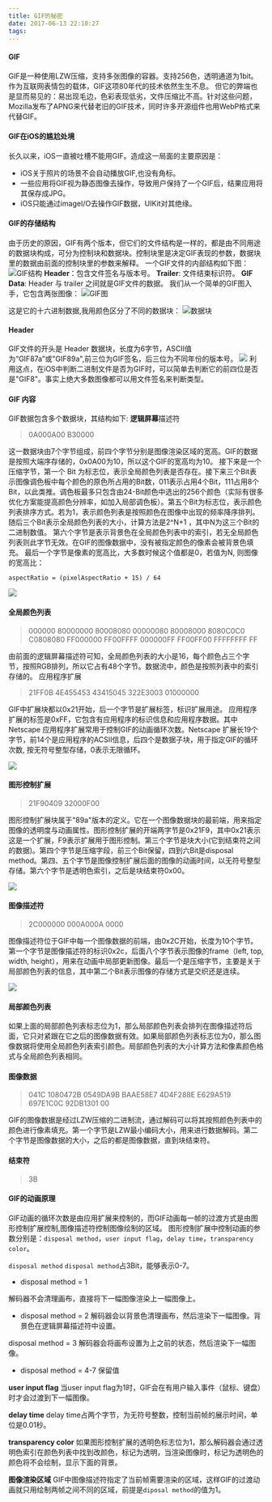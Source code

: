 ```yaml
---
title: GIF的秘密
date: 2017-06-13 22:10:27
tags:
---
```

#### GIF

GIF是一种使用LZW压缩，支持多张图像的容器。支持256色，透明通道为1bit。作为互联网表情包的载体，GIF这项80年代的技术依然生生不息。
但它的弊端也是显而易见的：易出现毛边，色彩表现低劣，文件压缩比不高。针对这些问题，Mozilla发布了APNG来代替老旧的GIF技术，同时许多开源组件也用WebP格式来代替GIF。

#### GIF在iOS的尴尬处境

长久以来，iOS一直被吐槽不能用GIF。造成这一局面的主要原因是：

- iOS关于照片的场景不会自动播放GIF,也没有角标。
- 一些应用将GIF视为静态图像去操作，导致用户保持了一个GIF后，结果应用将其保存成JPG。
- iOS只能通过imageI/O去操作GIF数据，UIKit对其绝缘。

#### GIF的存储结构

由于历史的原因，GIF有两个版本，但它们的文件结构是一样的，都是由不同用途的数据块构成，可分为控制块和数据块。控制块里是决定GIF表现的参数，数据块里的数据由前面的控制块里的参数来解释。
一个GIF文件的内部结构如下图：
![GIF结构](http://oqepgj2jp.bkt.clouddn.com/gif%E7%9A%84%E7%A7%98%E5%AF%861.png)
**Header**：包含文件签名与版本号。
**Trailer**: 文件结束标识符。
**GIF Data**: Header 与 trailer 之间就是GIF文件的数据。
我们从一个简单的GIF图入手，它包含两张图像：
![GIF图](http://oqepgj2jp.bkt.clouddn.com/gif%E7%9A%84%E7%A7%98%E5%AF%868.gif
)

这是它的十六进制数据,我用颜色区分了不同的数据块：
![数据块](http://oqepgj2jp.bkt.clouddn.com/gif%E7%9A%84%E7%A7%98%E5%AF%862.png
)

#### Header

GIF文件的开头是 Header 数据块，长度为6字节，ASCII值为“GIF87a”或"GIF89a",前三位为GIF签名，后三位为不同年份的版本号。
![](http://oqepgj2jp.bkt.clouddn.com/gif%E7%9A%84%E7%A7%98%E5%AF%863.png
)
利用这点，在iOS中判断二进制文件是否为GIF时，可以简单去判断它的前四位是否是"GIF8"。事实上绝大多数图像都可以用文件签名来判断类型。

#### GIF 内容

GIF数据包含多个数据块，其结构如下:
**逻辑屏幕**描述符

> 0A000A00 B30000

这一数据块由7个字节组成，前四个字节分别是图像渲染区域的宽高。GIF的数据是按照大端序存储的，0x0A00为10，所以这个GIF的宽高均为10。
接下来是一个压缩字节，第一个 Bit 为标志位，表示全局颜色列表是否存在。接下来三个Bit表示图像调色板中每个颜色的原色所占用的Bit数，011表示占用4个Bit，111占用8个Bit，以此类推。调色板最多只包含由24-Bit颜色中选出的256个颜色（实际有很多优化方案能提高颜色分辨率，如加入局部调色板）。第五个Bit为标志位，表示颜色列表排序方式。若为1，表示颜色列表是按照颜色在图像中出现的频率降序排列。随后三个Bit表示全局颜色列表的大小，计算方法是2^N+1 ，其中N为这三个Bit的二进制数值。
第六个字节是表示背景色在全局颜色列表中的索引，若无全局颜色列表则此字节无效。在GIF的图像数据中，没有被指定颜色的像素会被背景色填充。
最后一个字节是像素的宽高比，大多数时候这个值都是0，若值为N, 则图像的宽高比：

```
aspectRatio = (pixelAspectRatio + 15) / 64
```
![](http://oqepgj2jp.bkt.clouddn.com/gif%E7%9A%84%E7%A7%98%E5%AF%864.png
)


#### 全局颜色列表

> 000000 80000000 80008080 00000080 80008000 8080C0C0 C0808080 FF000000 FF00FFFF 000000FF FF00FF00 FFFFFFFF FF

由前面的逻辑屏幕描述符可知，全局颜色列表的大小是16，每个颜色占三个字节，按照RGB排列，所以它占有48个字节。数据流中，颜色是按照列表中的索引存储的。
应用程序扩展

>21FF0B 4E455453 43415045 322E3003 01000000

GIF中扩展块都以0x21开始，后一个字节是扩展标签，标识扩展用途。
应用程序扩展的标签是0xFF，它包含有应用程序的标识信息和应用程序数据。其中 Netscape 应用程序扩展常用于控制GIF的动画循环次数。Netscape 扩展长19个字节，前14个是应用程序的ACSII信息，后四个是数据子块，用于指定GIF的循环次数, 按无符号整型存储，0表示无限循环。

![](http://oqepgj2jp.bkt.clouddn.com/gif%E7%9A%84%E7%A7%98%E5%AF%865.png
)


#### 图形控制扩展

> 21F90409 32000F00

图形控制扩展块属于"89a"版本的定义。它在一个图像数据块的最前端，用来指定图像的透明度与动画属性。图形控制扩展的开端两字节是0x21F9，其中0x21表示这是一个扩展，F9表示扩展用于图形控制。第三个字节是块大小(它到结束符之间的数据)。第四个字节是压缩字段，前三个Bit保留，四到六Bit是disposal method。第四、五个字节是图像控制扩展后面的图像的动画时间，以无符号整型存储。第六个字节是透明色索引，之后是块结束符0x00。

![](http://oqepgj2jp.bkt.clouddn.com/gif%E7%9A%84%E7%A7%98%E5%AF%866.png
)


#### 图像描述符

> 2C000000 000A000A 0000

图像描述符位于GIF中每一个图像数据的前端，由0x2C开始，长度为10个字节。第一个字节是图像描述符的标识0x2c，后面八个字节表示图像的frame（left, top, width, height），用来在动画中局部更新图像。最后一个是压缩字节，主要是关于局部颜色列表的信息，其中第二个Bit表示图像的存储方式是交织还是连续。

![](http://oqepgj2jp.bkt.clouddn.com/gif%E7%9A%84%E7%A7%98%E5%AF%867.png
)

#### 局部颜色列表

如果上面的局部颜色列表标志位为1，那么局部颜色列表会排列在图像描述符后面，它只对紧跟在它之后的图像数据有效。如果局部颜色列表标志位为0，那么图像数据将使用全局颜色列表索引颜色。局部颜色列表的大小计算方法和像素颜色格式与全局颜色列表相同。

#### 图像数据

> 041C 1080472B 0549DA9B BAAE58E7 4D4F288E E629A519 697E1C0C 92DB1301 00

GIF的图像数据是经过LZW压缩的二进制流，通过解码可以将其按照颜色列表中的颜色进行像素填充。第一个字节是LZW最小编码大小，用来进行数据解码。第二个字节是图像数据的大小，之后的都是图像数据，直到块结束符。

#### 结束符

> 3B

#### GIF的动画原理

GIF动画的循环次数是由应用扩展来控制的，而GIF动画每一帧的过渡方式是由图形控制扩展控制,图像描述符控制图像绘制的区域。
图形控制扩展中控制动画的参数分别是：`disposal method`，`user input flag`，`delay time`，`transparency color`。

`disposal method`
`disposal method`占3Bit，能够表示0-7。

- disposal method = 1

解码器不会清理画布，直接将下一幅图像渲染上一幅图像上。

- disposal method = 2
解码器会以背景色清理画布，然后渲染下一幅图像。背景色在逻辑屏幕描述符中设置。

disposal method = 3
解码器会将画布设置为上之前的状态，然后渲染下一幅图像。

- disposal method = 4-7
保留值

**user input flag**
当user input flag为1时，GIF会在有用户输入事件（鼠标、键盘）时才会过渡到下一幅图像。

**delay time**
delay time占两个字节，为无符号整数，控制当前帧的展示时间，单位是0.01秒。

**transparency color**
如果图形控制扩展的透明色标志位为1，那么解码器会通过透明色索引在颜色列表中找到改颜色，标记为透明，当渲染图像时，标记为透明色的颜色将不会绘制，显示下面的背景。

**图像渲染区域**
GIF中图像描述符指定了当前帧需要渲染的区域，这样GIF的过渡动画就只用绘制两帧之间不同的区域，前提是`diposal method`的值为1。


